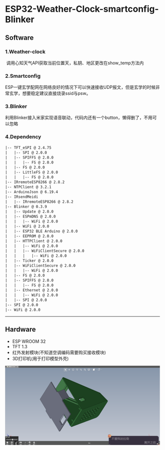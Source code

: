 # ESP32-Weather-Clock-smartconfig-Blinker



## Software

### 1.Weather-clock

​	调用心知天气API获取当前位置天，私钥、地区更改在show_temp方法内

### 2.Smartconfig

​	ESP一键玄学配网在网络良好的情况下可以快速接收UDP报文，但是玄学的时候非常玄学，想要稳定建议直接烧录ssid与psw。

### 3.Blinker

​	利用Blinker接入米家实现语音联动，代码内还有一个button，懒得删了，不用可以忽略

### 4.Dependency

```
|-- TFT_eSPI @ 2.4.75
|   |-- SPI @ 2.0.0
|   |-- SPIFFS @ 2.0.0
|   |   |-- FS @ 2.0.0
|   |-- FS @ 2.0.0
|   |-- LittleFS @ 2.0.0
|   |   |-- FS @ 2.0.0
|-- IRremoteESP8266 @ 2.8.2
|-- NTPClient @ 3.2.1
|-- ArduinoJson @ 6.19.4
|-- IRsendMeidi
|   |-- IRremoteESP8266 @ 2.8.2
|-- Blinker @ 0.3.9
|   |-- Update @ 2.0.0
|   |-- ESPmDNS @ 2.0.0
|   |   |-- WiFi @ 2.0.0
|   |-- WiFi @ 2.0.0
|   |-- ESP32 BLE Arduino @ 2.0.0
|   |-- EEPROM @ 2.0.0
|   |-- HTTPClient @ 2.0.0
|   |   |-- WiFi @ 2.0.0
|   |   |-- WiFiClientSecure @ 2.0.0
|   |   |   |-- WiFi @ 2.0.0
|   |-- Ticker @ 2.0.0
|   |-- WiFiClientSecure @ 2.0.0
|   |   |-- WiFi @ 2.0.0
|   |-- FS @ 2.0.0
|   |-- SPIFFS @ 2.0.0
|   |   |-- FS @ 2.0.0
|   |-- Ethernet @ 2.0.0
|   |   |-- WiFi @ 2.0.0
|   |-- SPI @ 2.0.0
|-- SPI @ 2.0.0
|-- WiFi @ 2.0.0
```

---



## Hardware

- ESP WROOM 32
- TFT 1.3
- 红外发射模块(不知道空调编码需要购买接收模块)
- 3D打印机(用于打印模型外壳)

 ![image](https://github.com/1EM0NS/ESP32-Weather-Clock-smartconfig-Blinker/blob/main/img/1.png)

